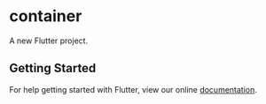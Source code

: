 # container

A new Flutter project.

## Getting Started

For help getting started with Flutter, view our online
[documentation](https://flutter.io/).
